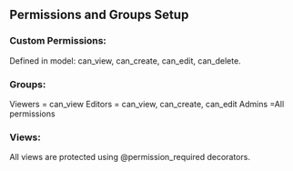 ## Permissions and Groups Setup
### Custom Permissions:
Defined in model: can_view, can_create, can_edit, can_delete.

### Groups:
Viewers = can_view
Editors = can_view, can_create, can_edit
Admins =All permissions

### Views:
All views are protected using @permission_required decorators.
